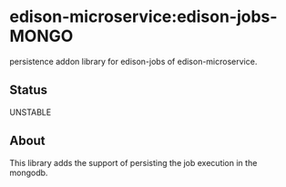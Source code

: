 # edison-microservice:edison-jobs-MONGO

persistence addon library for edison-jobs of edison-microservice.

## Status

UNSTABLE

## About

This library adds the support of persisting the job execution in the mongodb.